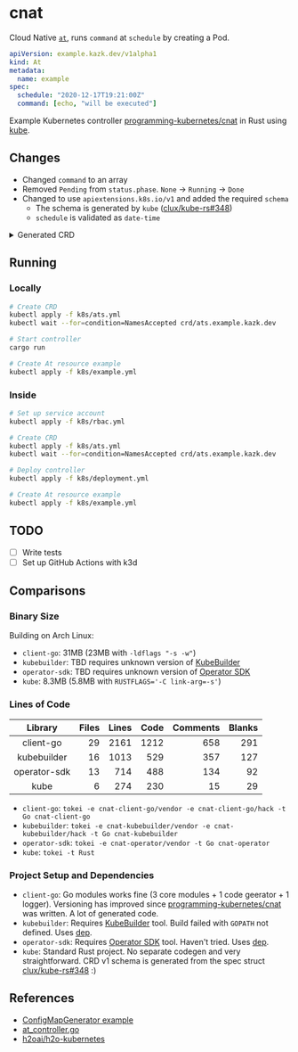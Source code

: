 # cnat

Cloud Native [`at`], runs `command` at `schedule` by creating a Pod.

```yaml
apiVersion: example.kazk.dev/v1alpha1
kind: At
metadata:
  name: example
spec:
  schedule: "2020-12-17T19:21:00Z"
  command: [echo, "will be executed"]
```

Example Kubernetes controller [programming-kubernetes/cnat] in Rust using [kube].

## Changes

- Changed `command` to an array
- Removed `Pending` from `status.phase`. `None` -> `Running` -> `Done`
- Changed to use `apiextensions.k8s.io/v1` and added the required `schema`
  - The schema is generated by `kube` ([clux/kube-rs#348])
  - `schedule` is validated as `date-time`

<details>
<summary>Generated CRD</summary>

```yaml
apiVersion: apiextensions.k8s.io/v1
kind: CustomResourceDefinition
metadata:
  name: ats.example.kazk.dev
spec:
  group: example.kazk.dev
  names:
    kind: At
    plural: ats
    shortNames: []
    singular: at
  scope: Namespaced
  versions:
    - additionalPrinterColumns: []
      name: v1alpha1
      schema:
        openAPIV3Schema:
          description: "Auto-generated derived type for AtSpec via `CustomResource`"
          properties:
            spec:
              description: Spec for custom resource At.
              properties:
                command:
                  items:
                    type: string
                  type: array
                schedule:
                  format: date-time
                  type: string
              required:
                - command
                - schedule
              type: object
            status:
              description: Status for custom resource At.
              nullable: true
              properties:
                phase:
                  description: Describes the status of the scheduled command.
                  enum:
                    - Running
                    - Done
                  type: string
              required:
                - phase
              type: object
          required:
            - spec
          title: At
          type: object
      served: true
      storage: true
      subresources:
        status: {}
```

</details>

## Running

### Locally

```bash
# Create CRD
kubectl apply -f k8s/ats.yml
kubectl wait --for=condition=NamesAccepted crd/ats.example.kazk.dev

# Start controller
cargo run

# Create At resource example
kubectl apply -f k8s/example.yml
```

### Inside

```bash
# Set up service account
kubectl apply -f k8s/rbac.yml

# Create CRD
kubectl apply -f k8s/ats.yml
kubectl wait --for=condition=NamesAccepted crd/ats.example.kazk.dev

# Deploy controller
kubectl apply -f k8s/deployment.yml

# Create At resource example
kubectl apply -f k8s/example.yml
```

## TODO

- [ ] Write tests
- [ ] Set up GitHub Actions with k3d

## Comparisons

### Binary Size

Building on Arch Linux:

- `client-go`: 31MB (23MB with `-ldflags "-s -w"`)
- `kubebuilder`: TBD requires unknown version of [KubeBuilder]
- `operator-sdk`: TBD requires unknown version of [Operator SDK]
- `kube`: 8.3MB (5.8MB with `RUSTFLAGS='-C link-arg=-s'`)

### Lines of Code

|   Library     |  Files   |  Lines  |   Code  |  Comments |  Blanks |
| :-----------: | -------: | ------: | ------: | --------: | ------: | 
| client-go     |    29    |   2161  |   1212  |       658 |     291 |
| kubebuilder   |    16    |   1013  |    529  |       357 |     127 |
| operator-sdk  |    13    |    714  |    488  |       134 |      92 |
| kube          |     6    |    274  |    230  |        15 |      29 |


- `client-go`: `tokei -e cnat-client-go/vendor -e cnat-client-go/hack -t Go cnat-client-go`
- `kubebuilder`: `tokei -e cnat-kubebuilder/vendor -e cnat-kubebuilder/hack -t Go cnat-kubebuilder`
- `operator-sdk`: `tokei -e cnat-operator/vendor -t Go cnat-operator`
- `kube`: `tokei -t Rust`

### Project Setup and Dependencies

- `client-go`: Go modules works fine (3 core modules + 1 code geerator + 1 logger). Versioning has improved since [programming-kubernetes/cnat] was written. A lot of generated code.
- `kubebuilder`: Requires [KubeBuilder] tool. Build failed with `GOPATH` not defined. Uses [dep].
- `operator-sdk`: Requires [Operator SDK] tool. Haven't tried. Uses [dep].
- `kube`: Standard Rust project. No separate codegen and very straightforward. CRD v1 schema is generated from the spec struct [clux/kube-rs#348] :)

## References

- [ConfigMapGenerator example](https://github.com/clux/kube-rs/blob/f49fcc4b64ca53091efe15f570e38c6ab3789567/examples/configmapgen_controller.rs)
- [at_controller.go](https://github.com/programming-kubernetes/cnat/blob/27f8ddba657b803ffb10501a28e003d0febd6387/cnat-kubebuilder/pkg/controller/at/at_controller.go)
- [h2oai/h2o-kubernetes](https://github.com/h2oai/h2o-kubernetes)


[`at`]: https://en.wikipedia.org/wiki/At_(command)
[programming-kubernetes/cnat]: https://github.com/programming-kubernetes/cnat
[KubeBuilder]: https://book.kubebuilder.io/quick-start.html
[Operator SDK]: https://github.com/operator-framework/operator-sdk
[kube]: https://github.com/clux/kube-rs
[clux/kube-rs#348]: https://github.com/clux/kube-rs/pull/348
[dep]: https://github.com/golang/dep

